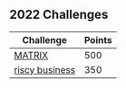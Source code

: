 ## 2022 Challenges ##

| Challenge  | Points |
| ------------- | ------------- |
| [MATRIX](./MATRIX) | 500 |
| [riscy business](./riscy)  | 350 |




